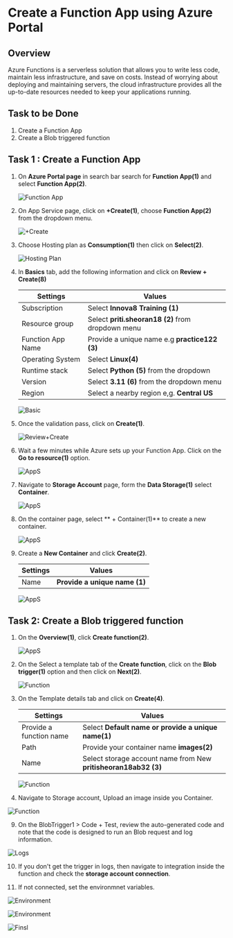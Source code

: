 # Create a Function App using Azure Portal


## Overview

Azure Functions is a serverless solution that allows you to write less code, maintain less infrastructure, and save on costs. Instead of worrying about deploying and maintaining servers, the cloud infrastructure provides all the up-to-date resources needed to keep your applications running.

## Task to be Done

1. Create a Function App
1. Create a Blob triggered function 


## Task 1 : Create a Function App

1. On **Azure Portal page** in search bar search for **Function App(1)** and select **Function App(2)**.

   ![Function App](Search.png)

2. On App Service page, click on **+Create(1)**, choose **Function App(2)** from the dropdown menu.

   ![+Create](Create.png)

3. Choose Hosting plan as **Consumption(1)** then click on **Select(2)**.

   ![Hosting Plan](Hosting.png)

4. In **Basics** tab, add the following information and click on **Review + Create(8)**

   | **Settings**                    | **Values**                                               |
   |---------------------------------|----------------------------------------------------------|
   | Subscription                    | Select **Innova8 Training (1)**                          |
   | Resource group                  | Select **priti.sheoran18 (2)** from dropdown menu        |
   | Function App Name               | Provide a unique name e.g **practice122 (3)**            |
   | Operating System                | Select **Linux(4)**                                      |
   | Runtime stack                   | Select **Python (5)**  from the dropdown                 |
   | Version                         | Select  **3.11 (6)** from the dropdown menu              |
   | Region                          | Select a nearby region e,g. **Central US**               |

   ![Basic](Basic.png)

6. Once the validation pass, click on **Create(1)**.

   ![Review+Create](Create1.png) 

7. Wait a few minutes while Azure sets up your Function App. Click on the **Go to resource(1)** option.

   ![AppS](Resource.png)
   
9. Navigate to **Storage Account** page, form the **Data Storage(1)** select **Container**.  
    
   ![AppS](Container.png)

10. On the container page, select ** + Container(1)** to create a new container.

    ![AppS](CC.png)

11. Create a **New Container** and click **Create(2)**.
    
    | **Settings**                    | **Values**                                               |
    |---------------------------------|----------------------------------------------------------|
    | Name                            |  **Provide a unique name (1)**                           |

    ![AppS](New.png)    
   
## Task 2: Create a Blob triggered function 

1. On the **Overview(1)**, click **Create function(2)**.

   ![AppS](Function.png)
   
3. On the Select a template tab of the **Create function**, click on the **Blob trigger(1)** option and then click on **Next(2)**.

   ![Function](Function1.png)
   
5. On the Template details tab and click on **Create(4)**.

   | **Settings**                    | **Values**                                                            |
   |---------------------------------|-----------------------------------------------------------------------|
   | Provide a function name         | Select **Default name or provide a unique name(1)**                   |
   | Path                            | Provide your container name **images(2)**                             |
   | Name                            | Select storage account name from New **pritisheoran18ab32 (3)**       |

   ![Function](Function3.png)
    
7. Navigate to Storage account, Upload an image inside you Container.

  ![Function](Upload.png)
  
9. On the BlobTrigger1 > Code + Test, review the auto-generated code and note that the code is designed to run an Blob request and log information.

  ![Logs](Log.png)
 
10. If you don't get the trigger in logs, then navigate to integration inside the function and check the **storage account connection**.

11. If not connected, set the environmnet variables.

  ![Environment](EV.png)
  
  ![Environment](Env.png)
 
  ![Finsl](Final.png)

   



   

   
